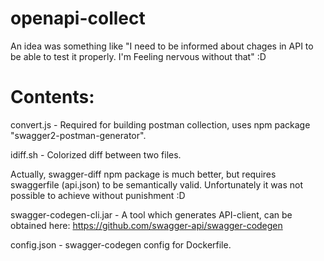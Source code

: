 # openapi-collect
An idea was something like "I need to be informed about chages in API to be able to test it properly. I'm Feeling nervous without that" :D

# Contents:

convert.js - Required for building postman collection, uses npm package "swagger2-postman-generator".

idiff.sh - Colorized diff between two files.

Actually, swagger-diff npm package is much better, but requires swaggerfile (api.json) to be semantically valid. Unfortunately it was not possible to achieve without punishment :D

swagger-codegen-cli.jar - A tool which generates API-client, can be obtained here: https://github.com/swagger-api/swagger-codegen

config.json - swagger-codegen config for Dockerfile. 
